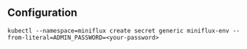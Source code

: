 ## Configuration

```
kubectl --namespace=miniflux create secret generic miniflux-env --from-literal=ADMIN_PASSWORD=<your-password>
```

